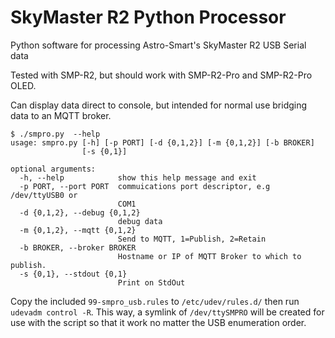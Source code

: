 # SkyMaster R2 Python Processor
Python software for processing Astro-Smart's SkyMaster R2 USB Serial data

Tested with SMP-R2, but should work with SMP-R2-Pro and SMP-R2-Pro OLED.

Can display data direct to console, but intended for normal use bridging data to an MQTT broker.

```
$ ./smpro.py  --help
usage: smpro.py [-h] [-p PORT] [-d {0,1,2}] [-m {0,1,2}] [-b BROKER]
                [-s {0,1}]

optional arguments:
  -h, --help            show this help message and exit
  -p PORT, --port PORT  commuications port descriptor, e.g /dev/ttyUSB0 or
                        COM1
  -d {0,1,2}, --debug {0,1,2}
                        debug data
  -m {0,1,2}, --mqtt {0,1,2}
                        Send to MQTT, 1=Publish, 2=Retain
  -b BROKER, --broker BROKER
                        Hostname or IP of MQTT Broker to which to publish.
  -s {0,1}, --stdout {0,1}
                        Print on StdOut
```

Copy the included `99-smpro_usb.rules` to `/etc/udev/rules.d/` then run `udevadm control -R`.  This way, a symlink of `/dev/ttySMPRO` will be created for use with the script so that it work no matter the USB enumeration order.
